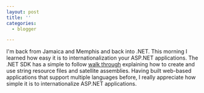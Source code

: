 ```yaml
---
layout: post
title: ''
categories:
  - blogger

---
```


I'm back from Jamaica and Memphis and back into .NET.  This morning I learned how easy it is to internationalization your ASP.NET applications.  The .NET SDK has a simple to follow <a href="http://msdn.microsoft.com/library/default.asp?url=/library/en-us/vbcon/html/vbwlkwalkthroughlocalizingwebforms.asp">walk through</a> explaining how to create and use string resource files and satellite assemblies.  Having built web-based applications that support multiple languages before, I really appreciate how simple it is to internationalize ASP.NET applications.
